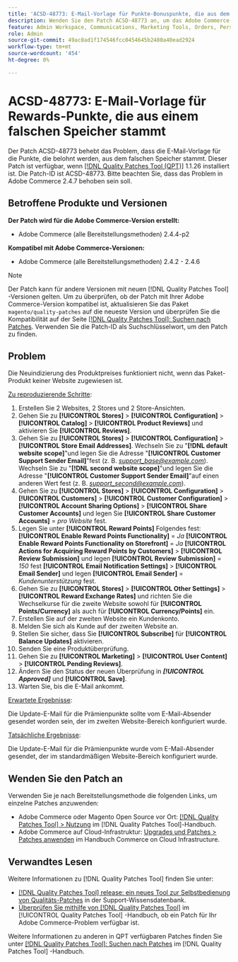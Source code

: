```yaml
---
title: 'ACSD-48773: E-Mail-Vorlage für Punkte-Bonuspunkte, die aus dem falschen Speicher genommen wurde'
description: Wenden Sie den Patch ACSD-48773 an, um das Adobe Commerce-Problem zu beheben, bei dem die E-Mail-Vorlage für die Punkte, die belohnt werden, aus dem falschen Store stammt.
feature: Admin Workspace, Communications, Marketing Tools, Orders, Personalization, Rewards
role: Admin
source-git-commit: 49ac8ad1f174546fcc0454645b2480a40ead2924
workflow-type: tm+mt
source-wordcount: '454'
ht-degree: 0%

---
```


# ACSD-48773: E-Mail-Vorlage für Rewards-Punkte, die aus einem falschen Speicher stammt

Der Patch ACSD-48773 behebt das Problem, dass die E-Mail-Vorlage für die Punkte, die belohnt werden, aus dem falschen Speicher stammt. Dieser Patch ist verfügbar, wenn [[!DNL Quality Patches Tool (QPT)]](https://experienceleague.adobe.com/en/docs/commerce-knowledge-base/kb/announcements/commerce-announcements/magento-quality-patches-released-new-tool-to-self-serve-quality-patches) 1.1.26 installiert ist. Die Patch-ID ist ACSD-48773. Bitte beachten Sie, dass das Problem in Adobe Commerce 2.4.7 behoben sein soll.

## Betroffene Produkte und Versionen

**Der Patch wird für die Adobe Commerce-Version erstellt:**

* Adobe Commerce (alle Bereitstellungsmethoden) 2.4.4-p2

**Kompatibel mit Adobe Commerce-Versionen:**

* Adobe Commerce (alle Bereitstellungsmethoden) 2.4.2 - 2.4.6

>[!NOTE]
>
>Der Patch kann für andere Versionen mit neuen [!DNL Quality Patches Tool] -Versionen gelten. Um zu überprüfen, ob der Patch mit Ihrer Adobe Commerce-Version kompatibel ist, aktualisieren Sie das Paket `magento/quality-patches` auf die neueste Version und überprüfen Sie die Kompatibilität auf der Seite [[!DNL Quality Patches Tool]: Suchen nach Patches](https://experienceleague.adobe.com/tools/commerce-quality-patches/index.html). Verwenden Sie die Patch-ID als Suchschlüsselwort, um den Patch zu finden.

## Problem

Die Neuindizierung des Produktpreises funktioniert nicht, wenn das Paket-Produkt keiner Website zugewiesen ist.

<u>Zu reproduzierende Schritte</u>:

1. Erstellen Sie 2 Websites, 2 Stores und 2 Store-Ansichten.
1. Gehen Sie zu **[!UICONTROL Stores]** > **[!UICONTROL Configuration]** > **[!UICONTROL Catalog]** > **[!UICONTROL Product Reviews]** und aktivieren Sie **[!UICONTROL Reviews]**.
1. Gehen Sie zu **[!UICONTROL Stores]** > **[!UICONTROL Configuration]** > **[!UICONTROL Store Email Addresses]**.
Wechseln Sie zu &quot;**[!DNL default website scope]**&quot;und legen Sie die Adresse &quot;**[!UICONTROL Customer Support Sender Email]**&quot;fest (z. B. *support_base@example.com*).
Wechseln Sie zu &quot;**[!DNL second website scope]**&quot;und legen Sie die Adresse &quot;**[!UICONTROL Customer Support Sender Email]**&quot;auf einen anderen Wert fest (z. B. *support_second@example.com*).
1. Gehen Sie zu **[!UICONTROL Stores]** > **[!UICONTROL Configuration]** > **[!UICONTROL Customers]** > **[!UICONTROL Customer Configuration]** > **[!UICONTROL Account Sharing Options]** > **[!UICONTROL Share Customer Accounts]** und legen Sie **[!UICONTROL Share Customer Accounts]** = *pro Website* fest.
1. Legen Sie unter **[!UICONTROL Reward Points]** Folgendes fest:
   **[!UICONTROL Enable Reward Points Functionality]** = *Ja*
   **[!UICONTROL Enable Reward Points Functionality on Storefront]** = *Ja*
   **[!UICONTROL Actions for Acquiring Reward Points by Customers]** > **[!UICONTROL Review Submission]** und legen **[!UICONTROL Review Submission]** = *150* fest
   **[!UICONTROL Email Notification Settings]** > **[!UICONTROL Email Sender]** und legen **[!UICONTROL Email Sender]** = *Kundenunterstützung* fest.
1. Gehen Sie zu **[!UICONTROL Stores]** > **[!UICONTROL Other Settings]** > **[!UICONTROL Reward Exchange Rates]** und richten Sie die Wechselkurse für die zweite Website sowohl für **[!UICONTROL Points/Currency]** als auch für **[!UICONTROL Currency/Points]** ein.
1. Erstellen Sie auf der zweiten Website ein Kundenkonto.
1. Melden Sie sich als Kunde auf der zweiten Website an.
1. Stellen Sie sicher, dass Sie **[!UICONTROL Subscribe]** für **[!UICONTROL Balance Updates]** aktivieren.
1. Senden Sie eine Produktüberprüfung.
1. Gehen Sie zu **[!UICONTROL Marketing]** > **[!UICONTROL User Content]** > **[!UICONTROL Pending Reviews]**.
1. Ändern Sie den Status der neuen Überprüfung in ***[!UICONTROL Approved]*** und **[!UICONTROL Save]**.
1. Warten Sie, bis die E-Mail ankommt.

<u>Erwartete Ergebnisse</u>:

Die Update-E-Mail für die Prämienpunkte sollte vom E-Mail-Absender gesendet worden sein, der im zweiten Website-Bereich konfiguriert wurde.

<u>Tatsächliche Ergebnisse</u>:

Die Update-E-Mail für die Prämienpunkte wurde vom E-Mail-Absender gesendet, der im standardmäßigen Website-Bereich konfiguriert wurde.

## Wenden Sie den Patch an

Verwenden Sie je nach Bereitstellungsmethode die folgenden Links, um einzelne Patches anzuwenden:

* Adobe Commerce oder Magento Open Source vor Ort: [[!DNL Quality Patches Tool] > Nutzung](https://experienceleague.adobe.com/docs/commerce-operations/tools/quality-patches-tool/usage.html) im [!DNL Quality Patches Tool]-Handbuch.
* Adobe Commerce auf Cloud-Infrastruktur: [Upgrades und Patches > Patches anwenden](https://experienceleague.adobe.com/docs/commerce-cloud-service/user-guide/develop/upgrade/apply-patches.html) im Handbuch Commerce on Cloud Infrastructure.

## Verwandtes Lesen

Weitere Informationen zu [!DNL Quality Patches Tool] finden Sie unter:

* [[!DNL Quality Patches Tool] release: ein neues Tool zur Selbstbedienung von Qualitäts-Patches](https://experienceleague.adobe.com/en/docs/commerce-knowledge-base/kb/announcements/commerce-announcements/magento-quality-patches-released-new-tool-to-self-serve-quality-patches) in der Support-Wissensdatenbank.
* [Überprüfen Sie mithilfe von  [!DNL Quality Patches Tool]](/help/tools/quality-patches-tool/patches-available-in-qpt/check-patch-for-magento-issue-with-magento-quality-patches.md) im [!UICONTROL Quality Patches Tool] -Handbuch, ob ein Patch für Ihr Adobe Commerce-Problem verfügbar ist.


Weitere Informationen zu anderen in QPT verfügbaren Patches finden Sie unter [[!DNL Quality Patches Tool]: Suchen nach Patches](https://experienceleague.adobe.com/tools/commerce-quality-patches/index.html) im [!DNL Quality Patches Tool] -Handbuch.
